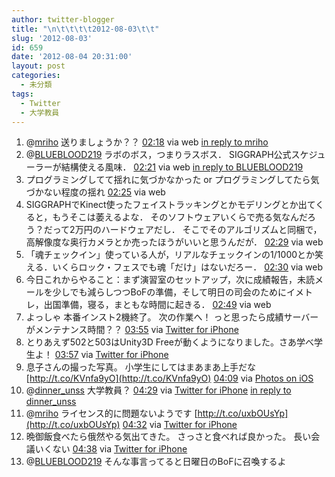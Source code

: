 ```yaml
---
author: twitter-blogger
title: "\n\t\t\t\t2012-08-03\t\t"
slug: '2012-08-03'
id: 659
date: '2012-08-04 20:31:00'
layout: post
categories:
  - 未分類
tags:
  - Twitter
  - 大学教員
---
```


<div xmlns:georss="http://www.georss.org/georss">

1.  <span><span>@[mriho](http://twitter.com/mriho "mriho") 送りましょうか？？</span> <span>[<span>02:18</span>](http://twitter.com/o_ob/status/231378527239417856) <span>via web</span> [in reply to mriho](http://twitter.com/mriho/status/231377121757515777)</span></span>
2.  <span><span>@[BLUEBLOOD219](http://twitter.com/BLUEBLOOD219 "BLUEBLOOD219") ラボのボス，つまりラスボス． SIGGRAPH公式スケジューラーが結構使える風味．</span> <span>[<span>02:21</span>](http://twitter.com/o_ob/status/231379157265829888) <span>via web</span> [in reply to BLUEBLOOD219](http://twitter.com/BLUEBLOOD219/status/231283622315978753)</span></span>
3.  <span><span>プログラミングしてて揺れに気づかなかった or プログラミングしてたら気づかない程度の揺れ</span> <span>[<span>02:25</span>](http://twitter.com/o_ob/status/231380246467842049) <span>via web</span></span></span>
4.  <span><span>SIGGRAPHでKinect使ったフェイストラッキングとかモデリングとか出てくると，もうそこは萎えるよな． そのソフトウェアいくらで売る気なんだろう？だって2万円のハードウェアだし． そこでそのアルゴリズムと同梱で，高解像度な奥行カメラとか売ったほうがいいと思うんだが．</span> <span>[<span>02:29</span>](http://twitter.com/o_ob/status/231381223119921154) <span>via web</span></span></span>
5.  <span><span>「魂チェックイン」使っている人が，リアルなチェックインの1/1000とか笑える．いくらロック・フェスでも魂「だけ」はないだろー．</span> <span>[<span>02:30</span>](http://twitter.com/o_ob/status/231381602234691584) <span>via web</span></span></span>
6.  <span><span>今日これからやること：まず演習室のセットアップ，次に成績報告，未読メールを少しでも減らしつつBoFの準備，そして明日の司会のためにイメトレ，出国準備，寝る，まともな時間に起きる．</span> <span>[<span>02:49</span>](http://twitter.com/o_ob/status/231386282910183424) <span>via web</span></span></span>
7.  <span><span>よっしゃ 本番インスト2機終了。 次の作業へ！ っと思ったら成績サーバーがメンテナンス時間？？</span> <span>[<span>03:55</span>](http://twitter.com/o_ob/status/231402937216282624) <span>via [Twitter for iPhone](http://twitter.com/download/iphone)</span></span></span>
8.  <span><span>とりあえず502と503はUnity3D Freeが動くようになりました。さあ学べ学生よ！</span> <span>[<span>03:57</span>](http://twitter.com/o_ob/status/231403333917757440) <span>via [Twitter for iPhone](http://twitter.com/download/iphone)</span></span></span>
9.  <span><span>息子さんの撮った写真。 小学生にしてはまあまあ上手だな [http://t.co/KVnfa9yO](http://t.co/KVnfa9yO)</span> <span>[<span>04:09</span>](http://twitter.com/o_ob/status/231406347223187456) <span>via [Photos on iOS](http://www.apple.com)</span></span></span>
10.  <span><span>@[dinner_unss](http://twitter.com/dinner_unss "dinner_unss") 大学教員？</span> <span>[<span>04:29</span>](http://twitter.com/o_ob/status/231411430539264000) <span>via [Twitter for iPhone](http://twitter.com/download/iphone)</span> [in reply to dinner_unss](http://twitter.com/dinner_unss/status/231407637600821248)</span></span>
11.  <span><span>@[mriho](http://twitter.com/mriho "mriho") ライセンス的に問題ないようです [http://t.co/uxbOUsYp](http://t.co/uxbOUsYp)</span> <span>[<span>04:32</span>](http://twitter.com/o_ob/status/231412271237177344) <span>via [Twitter for iPhone](http://twitter.com/download/iphone)</span></span></span>
12.  <span><span>晩御飯食べたら俄然やる気出てきた。 さっさと食べれば良かった。 長い会議いくない</span> <span>[<span>04:38</span>](http://twitter.com/o_ob/status/231413857162244096) <span>via [Twitter for iPhone](http://twitter.com/download/iphone)</span></span></span>
13.  <span><span>@[BLUEBLOOD219](http://twitter.com/BLUEBLOOD219 "BLUEBLOOD219") そんな事言ってると日曜日のBoFに召喚するよ</span></span>

</div>